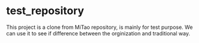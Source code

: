# test_repository
This project is a clone from MiTao repository, is mainly for test purpose. We can use it to see if difference between the orginization and traditional way.
